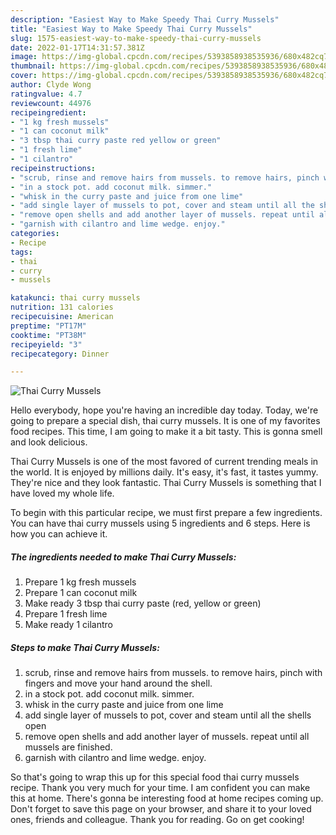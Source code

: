 ```yaml
---
description: "Easiest Way to Make Speedy Thai Curry Mussels"
title: "Easiest Way to Make Speedy Thai Curry Mussels"
slug: 1575-easiest-way-to-make-speedy-thai-curry-mussels
date: 2022-01-17T14:31:57.381Z
image: https://img-global.cpcdn.com/recipes/5393858938535936/680x482cq70/thai-curry-mussels-recipe-main-photo.jpg
thumbnail: https://img-global.cpcdn.com/recipes/5393858938535936/680x482cq70/thai-curry-mussels-recipe-main-photo.jpg
cover: https://img-global.cpcdn.com/recipes/5393858938535936/680x482cq70/thai-curry-mussels-recipe-main-photo.jpg
author: Clyde Wong
ratingvalue: 4.7
reviewcount: 44976
recipeingredient:
- "1 kg fresh mussels"
- "1 can coconut milk"
- "3 tbsp thai curry paste red yellow or green"
- "1 fresh lime"
- "1 cilantro"
recipeinstructions:
- "scrub, rinse and remove hairs from mussels. to remove hairs, pinch with fingers and move your hand around the shell."
- "in a stock pot. add coconut milk. simmer."
- "whisk in the curry paste and juice from one lime"
- "add single layer of mussels to pot, cover and steam until all the shells open"
- "remove open shells and add another layer of mussels. repeat until all mussels are finished."
- "garnish with cilantro and lime wedge. enjoy."
categories:
- Recipe
tags:
- thai
- curry
- mussels

katakunci: thai curry mussels 
nutrition: 131 calories
recipecuisine: American
preptime: "PT17M"
cooktime: "PT38M"
recipeyield: "3"
recipecategory: Dinner

---
```



![Thai Curry Mussels](https://img-global.cpcdn.com/recipes/5393858938535936/680x482cq70/thai-curry-mussels-recipe-main-photo.jpg)

Hello everybody, hope you're having an incredible day today. Today, we're going to prepare a special dish, thai curry mussels. It is one of my favorites food recipes. This time, I am going to make it a bit tasty. This is gonna smell and look delicious.



Thai Curry Mussels is one of the most favored of current trending meals in the world. It is enjoyed by millions daily. It's easy, it's fast, it tastes yummy. They're nice and they look fantastic. Thai Curry Mussels is something that I have loved my whole life.


To begin with this particular recipe, we must first prepare a few ingredients. You can have thai curry mussels using 5 ingredients and 6 steps. Here is how you can achieve it.

<!--inarticleads1-->

##### The ingredients needed to make Thai Curry Mussels:

1. Prepare 1 kg fresh mussels
1. Prepare 1 can coconut milk
1. Make ready 3 tbsp thai curry paste (red, yellow or green)
1. Prepare 1 fresh lime
1. Make ready 1 cilantro




<!--inarticleads2-->

##### Steps to make Thai Curry Mussels:

1. scrub, rinse and remove hairs from mussels. to remove hairs, pinch with fingers and move your hand around the shell.
1. in a stock pot. add coconut milk. simmer.
1. whisk in the curry paste and juice from one lime
1. add single layer of mussels to pot, cover and steam until all the shells open
1. remove open shells and add another layer of mussels. repeat until all mussels are finished.
1. garnish with cilantro and lime wedge. enjoy.




So that's going to wrap this up for this special food thai curry mussels recipe. Thank you very much for your time. I am confident you can make this at home. There's gonna be interesting food at home recipes coming up. Don't forget to save this page on your browser, and share it to your loved ones, friends and colleague. Thank you for reading. Go on get cooking!
